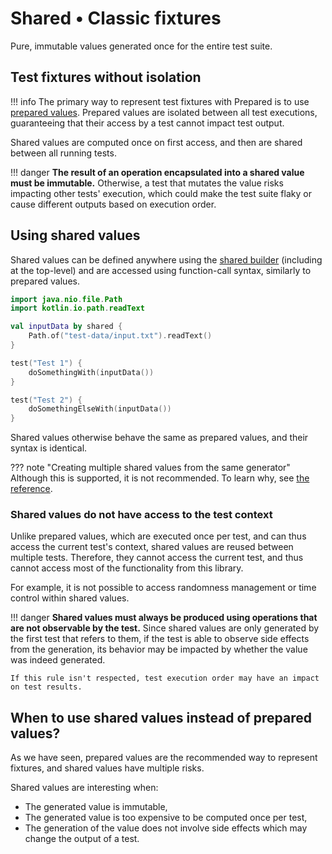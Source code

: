 # Shared • Classic fixtures

Pure, immutable values generated once for the entire test suite.

## Test fixtures without isolation

!!! info
    The primary way to represent test fixtures with Prepared is to use [prepared values](prepared-values.md). 
    Prepared values are isolated between all test executions, guaranteeing that their access by a test cannot impact test output.

Shared values are computed once on first access, and then are shared between all running tests.

!!! danger
    **The result of an operation encapsulated into a shared value must be immutable.**
    Otherwise, a test that mutates the value risks impacting other tests' execution, which could make the test suite flaky
    or cause different outputs based on execution order.

## Using shared values

Shared values can be defined anywhere using the [shared builder](https://prepared.opensavvy.dev/api-docs/suite/opensavvy.prepared.suite/shared.html) (including at the top-level) and are accessed using function-call syntax, similarly to prepared values. 

```kotlin
import java.nio.file.Path
import kotlin.io.path.readText

val inputData by shared {
	Path.of("test-data/input.txt").readText()
}

test("Test 1") {
	doSomethingWith(inputData())
}

test("Test 2") {
	doSomethingElseWith(inputData())
}
```

Shared values otherwise behave the same as prepared values, and their syntax is identical.

??? note "Creating multiple shared values from the same generator"
    Although this is supported, it is not recommended.
    To learn why, see [the reference](https://prepared.opensavvy.dev/api-docs/suite/opensavvy.prepared.suite/-shared-provider/index.html).

### Shared values do not have access to the test context

Unlike prepared values, which are executed once per test, and can thus access the current test's context, shared values are reused between multiple tests. Therefore, they cannot access the current test, and thus cannot access most of the functionality from this library.

For example, it is not possible to access randomness management or time control within shared values.

!!! danger
    **Shared values must always be produced using operations that are not observable by the test.**
    Since shared values are only generated by the first test that refers to them, if the test is able to observe side effects from the generation, its behavior may be impacted by whether the value was indeed generated.

    If this rule isn't respected, test execution order may have an impact on test results.

## When to use shared values instead of prepared values?

As we have seen, prepared values are the recommended way to represent fixtures, and shared values have multiple risks.

Shared values are interesting when:

- The generated value is immutable,
- The generated value is too expensive to be computed once per test,
- The generation of the value does not involve side effects which may change the output of a test.
